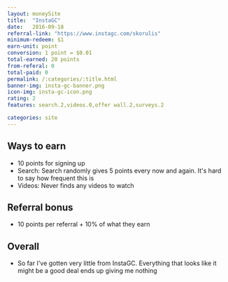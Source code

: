 ```yaml
---
layout: moneySite
title:  "InstaGC"
date:   2016-09-18
referral-link: "https://www.instagc.com/skorulis"
minimum-redeem: $1
earn-unit: point 
conversion: 1 point = $0.01
total-earned: 20 points
from-referal: 0
total-paid: 0
permalink: /:categories/:title.html
banner-img: insta-gc-banner.png
icon-img: insta-gc-icon.png
rating: 2
features: search.2,videos.0,offer wall.2,surveys.2

categories: site
---
```



Ways to earn
---

* 10 points for signing up
* Search: Search randomly gives 5 points every now and again. It's hard to say how frequent this is
* Videos: Never finds any videos to watch

Referral bonus
--------

* 10 points per referral + 10% of what they earn


Overall
-------

* So far I've gotten very little from InstaGC. Everything that looks like it might be a good deal ends up giving me nothing




